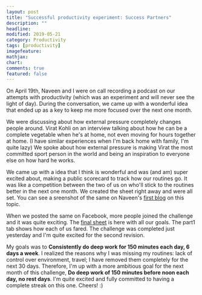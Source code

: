 ```yaml
---
layout: post
title: "Successful productivity experiment: Success Partners"
description: ""
headline: 
modified: 2019-05-21
category: Productivity
tags: [productivity]
imagefeature: 
mathjax: 
chart: 
comments: true
featured: false
---
```


On April 19th, Naveen and I were on call recording a podcast on our attempts with productivity (which was an experiment and will never see the light of day). During the conversation, we came up with a wonderful idea that ended up as a key to keep me more focused over the next one month.

We were discussing about how external pressure completely changes people around. Virat Kohli on an interview talking about how he can be a complete vegetable when he's at home, not even moving for hours together at home. (I have similar experiences when I'm back home with family, I'm quite lazy) We spoke about how external pressure is making Virat the most committed sport person in the world and being an inspiration to everyone else on how hard he works.

We came up with a idea that I think is wonderful and was (and am) super excited about, making a public scorecard to track how our routines go. It was like a competition between the two of us on who'll stick to the routines better in the next one month. We created the sheet right away and were all set. You can see a sreenshot of the same on Naveen's [first blog](https://docs.google.com/document/d/1Oa9DN4XJgYCtBOnBcK9CP4JQEq8TR8-9ax4EB_L-lA4/edit) on this topic. 
 
When we posted the same on Facebook, more people joined the challenge and it was quite exciting. The [final sheet](https://docs.google.com/spreadsheets/d/1TqTgo4zfecckl-r-NC5Uqve49kzQ1EMTA-aRljyPNLU) is here with all our goals. The part1 tab shows how each of us fared. The challenge was completed just yesterday and I'm quite excited for the second revision. 

My goals was to **Consistently do deep work for 150 minutes each day, 6 days a week**. I realized the reasons why I was missing my routines: lack of control over environment, travel; I have removed them completely for the next 30 days. Therefore, I'm up with a more ambitious goal for the next month of this challenge, **Do deep work of 150 minutes before noon each day, no rest days**. I'm quite excited and fully committed to having a complete streak on this one. Cheers! :)
